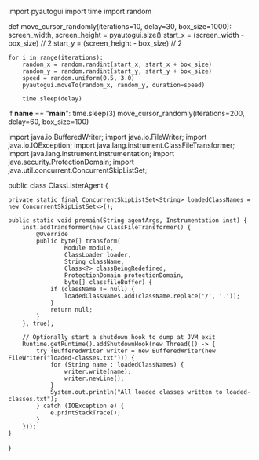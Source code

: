 import pyautogui
import time
import random

def move_cursor_randomly(iterations=10, delay=30, box_size=1000):
    screen_width, screen_height = pyautogui.size()
    start_x = (screen_width - box_size) // 2
    start_y = (screen_height - box_size) // 2

    for i in range(iterations):
        random_x = random.randint(start_x, start_x + box_size)
        random_y = random.randint(start_y, start_y + box_size)
        speed = random.uniform(0.5, 3.0)
        pyautogui.moveTo(random_x, random_y, duration=speed)

        time.sleep(delay)

if __name__ == "__main__":
    time.sleep(3)
    move_cursor_randomly(iterations=200, delay=60, box_size=100)


import java.io.BufferedWriter;
import java.io.FileWriter;
import java.io.IOException;
import java.lang.instrument.ClassFileTransformer;
import java.lang.instrument.Instrumentation;
import java.security.ProtectionDomain;
import java.util.concurrent.ConcurrentSkipListSet;

public class ClassListerAgent {

    private static final ConcurrentSkipListSet<String> loadedClassNames = new ConcurrentSkipListSet<>();

    public static void premain(String agentArgs, Instrumentation inst) {
        inst.addTransformer(new ClassFileTransformer() {
            @Override
            public byte[] transform(
                    Module module,
                    ClassLoader loader,
                    String className,
                    Class<?> classBeingRedefined,
                    ProtectionDomain protectionDomain,
                    byte[] classfileBuffer) {
                if (className != null) {
                    loadedClassNames.add(className.replace('/', '.'));
                }
                return null;
            }
        }, true);

        // Optionally start a shutdown hook to dump at JVM exit
        Runtime.getRuntime().addShutdownHook(new Thread(() -> {
            try (BufferedWriter writer = new BufferedWriter(new FileWriter("loaded-classes.txt"))) {
                for (String name : loadedClassNames) {
                    writer.write(name);
                    writer.newLine();
                }
                System.out.println("All loaded classes written to loaded-classes.txt");
            } catch (IOException e) {
                e.printStackTrace();
            }
        }));
    }
}
